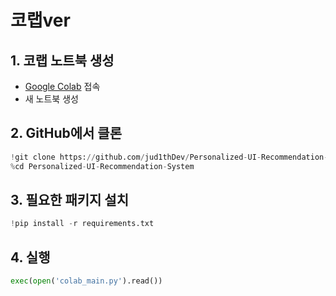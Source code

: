 # 코랩ver

## 1. 코랩 노트북 생성
- [Google Colab](https://colab.research.google.com/) 접속
- 새 노트북 생성

## 2. GitHub에서 클론
```python
!git clone https://github.com/jud1thDev/Personalized-UI-Recommendation-System.git
%cd Personalized-UI-Recommendation-System
```

## 3. 필요한 패키지 설치
```python
!pip install -r requirements.txt
```

## 4. 실행
```python
exec(open('colab_main.py').read())
```
